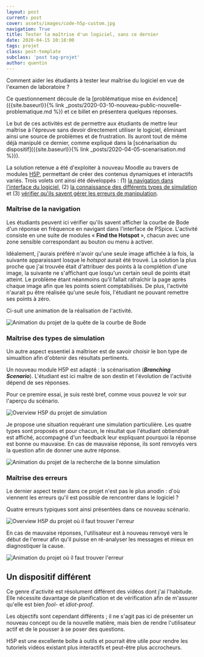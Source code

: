 ```yaml
---
layout: post
current: post
cover: assets/images/code-h5p-custom.jpg
navigation: True
title: Tester la maîtrise d'un logiciel, sans ce dernier
date: 2020-04-15 10:18:00
tags: projet
class: post-template
subclass: 'post tag-projet'
author: quentin
---
```


Comment aider les étudiants à tester leur maîtrise du logiciel en vue de l'examen de laboratoire ?

Ce questionnement découle de la [problématique mise en évidence]({{site.baseurl}}{% link _posts/2020-03-10-nouveau-public-nouvelle-problematique.md %}) et ce billet en présentera quelques réponses.


Le but de ces activités est de permettre aux étudiants de mettre leur maîtrise à l'épreuve sans devoir directement utiliser le logiciel, éliminant ainsi une source de problèmes et de frustration.
Ils auront tout de même déjà manipulé ce dernier, comme expliqué dans la [scénarisation du dispositif]({{site.baseurl}}{% link _posts/2020-04-05-scenarisation.md %}}).

La solution retenue a été d'exploiter à nouveau Moodle au travers de modules [H5P](https://h5p.org/), permettant de créer des contenus dynamiques et interactifs variés.
Trois volets ont ainsi été développés : (1) [la navigation dans l'interface du logiciel](#maîtrise-de-la-navigation), (2) [la connaissance des différents types de simulation](#maîtrise-des-types-de-simulation) et (3) [vérifier qu'ils savent gérer les erreurs de manipulation](#maîtrise-des-erreurs).


### Maîtrise de la navigation

Les étudiants peuvent ici vérifier qu'ils savent afficher la courbe de Bode d'un réponse en fréquence en navigant dans l'interface de PSpice.
L'activité consiste en une suite de modules « **Find the Hotspot** », chacun avec une zone sensible correspondant au bouton ou menu à activer.

Idéalement, j'aurais préféré n'avoir qu'une seule image affichée à la fois, la suivante apparaissant losque le *hotspot* aurait été trouvé.
La solution la plus proche que j'ai trouvée était d'attribuer des points à la complétion d'une image, la suivante ne s'affichant que losqu'un certain seuil de points était atteint.
Le problème étant néanmoins qu'il fallait rafraîchir la page après chaque image afin que les points soient comptabilisés. De plus, l'activité n'aurait pu être réalisée qu'une seule fois, l'étudiant ne pouvant remettre ses points à zéro.

Ci-suit une animation de la réalisation de l'activité.

![Animation du projet de la quête de la courbe de Bode](assets/images/H5P/quete-bode.gif)


### Maîtrise des types de simulation

Un autre aspect essentiel à maîtriser est de savoir choisir le bon type de simualtion afin d'obtenir des résultats pertinents.

Un nouveau module H5P est adapté : la scénarisation (***Branching Scenario***).
L'étudiant est ici maître de son destin et l'évolution de l'activité dépend de ses réponses.

Pour ce premire essai, je suis resté bref, comme vous pouvez le voir sur l'aperçu du scénario.

![Overview H5P du projet de simulation](assets/images/H5P/simu_overview.png)

Je propose une situation requérant une simulation particulière.
Les quatre types sont proposés et pour chacun, le résultat que l'étudiant obtiendrait est affiché, accompagné d'un feedback leur expliquant pourquoi la réponse est bonne ou mauvaise.
En cas de mauvaise réponse, ils sont renvoyés vers la question afin de donner une autre réponse.


![Animation du projet de la recherche de la bonne simulation](assets/images/H5P/bonne-simu.gif)


### Maîtrise des erreurs

Le dernier aspect tester dans ce projet n'est pas le plus anodin : d'où viennent les erreurs qu'il est possible de rencontrer dans le logiciel ?

Quatre erreurs typiques sont ainsi présentées dans ce nouveau scénario.

![Overview H5P du projet où il faut trouver l'erreur](assets/images/H5P/error_overview.png)

En cas de mauvaise réponses, l'utilisateur est à nouveau renvoyé vers le début de l'erreur afin qu'il puisse en ré-analyser les messages et mieux en diagnostiquer la cause.


![Animation du projet où il faut trouver l'erreur](assets/images/H5P/serie-erreurs.gif)


## Un dispositif différent

Ce genre d'activité est résolument différent des vidéos dont j'ai l'habitude.
Elle nécessite davantage de planification et de vérification afin de m'assurer qu'elle est bien *fool-* et *idiot-proof*.

Les objectifs sont cependant différents ; il ne s'agit pas ici de présenter un nouveau concept ou de la nouvelle matière, mais bien de rendre l'utilisateur actif et de le pousser à se poser des questions.

H5P est une excellente boîte à outils et pourrait être utile pour rendre les tutoriels vidéos existant plus interactifs et peut-être plus accrocheurs.